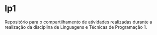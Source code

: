 # lp1
Repositório para o compartilhamento de atividades realizadas durante a realização da disciplina de Linguagens e Técnicas de Programação 1.
